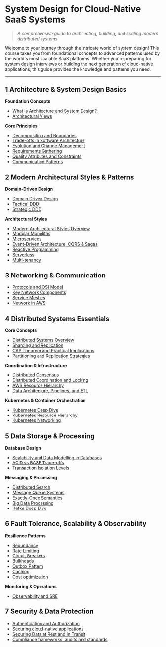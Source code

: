 # System Design for Cloud-Native SaaS Systems

> *A comprehensive guide to architecting, building, and scaling modern distributed systems*

Welcome to your journey through the intricate world of system design! This course takes you from foundational concepts to advanced patterns used by the world's most scalable SaaS platforms. Whether you're preparing for system design interviews or building the next generation of cloud-native applications, this guide provides the knowledge and patterns you need.

---

## 1 Architecture & System Design Basics

**Foundation Concepts**
- [What is Architecture and System Design?](1_architecture_basics/what_is_architecture_system_design.md)
- [Architectural Views](1_architecture_basics/architectural_views.md)

**Core Principles**
- [Decomposition and Boundaries](1_architecture_basics/decomposition_boundaries.md)
- [Trade-offs in Software Architecture](1_architecture_basics/architecture_tradeoffs.md)
- [Evolution and Change Management](1_architecture_basics/evolution_change_management.md)
- [Requirements Gathering](1_architecture_basics/requirements.md)
- [Quality Attributes and Constraints](1_architecture_basics/quality_attributes_constraints.md)
- [Communication Patterns](1_architecture_basics/communication_patterns.md)

## 2 Modern Architectural Styles & Patterns

**Domain-Driven Design**
- [Domain Driven Design](2_architectural_patterns/domain_driven_design.md)
- [Tactical DDD](2_architectural_patterns/tactical_ddd.md)
- [Strategic DDD](2_architectural_patterns/strategic_ddd.md)

**Architectural Styles**
- [Modern Architectural Styles Overview](2_architectural_patterns/modern_architectural_styles.md)
- [Modular Monoliths](2_architectural_patterns/modular_monoliths.md)
- [Microservices](2_architectural_patterns/microservices.md)
- [Event-Driven Architecture, CQRS & Sagas](2_architectural_patterns/eda.md)
- [Reactive Programming](2_architectural_patterns/reactive.md)
- [Serverless](2_architectural_patterns/serverless.md)
- [Multi-tenancy](2_architectural_patterns/multitenancy.md)

## 3 Networking & Communication

- [Protocols and OSI Model](3_network_and_communication/protocols_osi_model.md)
- [Key Network Components](3_network_and_communication/network_components.md)
- [Service Meshes](3_network_and_communication/service_meshes.md)
- [Network in AWS](3_network_and_communication/network_aws.md)

## 4 Distributed Systems Essentials

**Core Concepts**
- [Distributed Systems Overview](4_distributed_systems/overview.md)
- [Sharding and Replication](4_distributed_systems/sharding_replication.md)
- [CAP Theorem and Practical Implications](4_distributed_systems/cap.md)
- [Partitioning and Replication Strategies](4_distributed_systems/DBs.md)

**Coordination & Infrastructure**
- [Distributed Consensus](4_distributed_systems/consensus.md)
- [Distributed Coordination and Locking](4_distributed_systems/Locks.md)
- [AWS Resource Hierarchy](4_distributed_systems/aws_resource_hierarchy_guide.md)
- [Data Architecture, Pipelines, and ETL](5_data_storage/data_architecture.md)

**Kubernetes & Container Orchestration**
- [Kubernetes Deep Dive](4_distributed_systems/kubernetes_architecture.md)
- [Kubernetes Resource Hierarchy](4_distributed_systems/kubernetes_resource_hierarchy_guide.md)
- [Kubernetes Networking](4_distributed_systems/kubernetes_networking.md)

## 5 Data Storage & Processing

**Database Design**
- [Scalability and Data Modelling in Databases](5_data_storage/scalability_db.md)
- [ACID vs BASE Trade-offs](5_data_storage/acid_base.md)
- [Transaction Isolation Levels](5_data_storage/isolation_levels.md)

**Messaging & Processing**
- [Distributed Search](5_data_storage/distributed_search.md)
- [Message Queue Systems](5_data_storage/message_brokers.md)
- [Exactly-Once Semantics](5_data_storage/exactly_once.md)
- [Big Data Processing](5_data_storage/big_data.md)
- [Kafka Deep Dive](5_data_storage/kafka_deep_dive.md)

## 6 Fault Tolerance, Scalability & Observability

**Resilience Patterns**
- [Redundancy](6_fault_tolerance/redundancy.md)
- [Rate Limiting](6_fault_tolerance/rate_limiting.md)
- [Circuit Breakers](6_fault_tolerance/circuit_breakers.md)
- [Bulkheads](6_fault_tolerance/bulkheads.md)
- [Outbox Pattern](6_fault_tolerance/outbox_pattern.md)
- [Caching](6_fault_tolerance/cache.md)
- [Cost optimization](6_fault_tolerance/cost_optimization.md)

**Monitoring & Operations**
- [Observability and SRE](6_fault_tolerance/observability_and_sre.md)

## 7 Security & Data Protection

- [Authentication and Authorization](7_security_and_data_protection/auth.md)
- [Securing cloud-native applications](7_security_and_data_protection/securing.md)
- [Securing Data at Rest and in Transit](7_security_and_data_protection/securing_rest_transit.md)
- [Compliance frameworks, audits and standards](7_security_and_data_protection/compliance.md)
